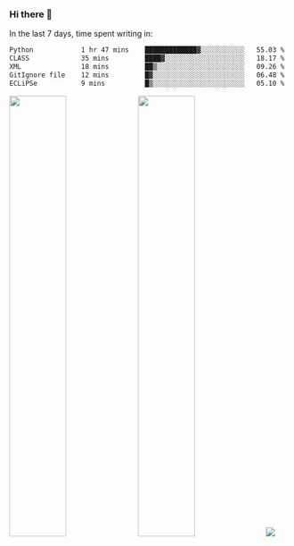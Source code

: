 ### Hi there 👋

In the last 7 days, time spent writing in:

<!--START_SECTION:waka-->

```txt
Python            1 hr 47 mins    █████████████▓░░░░░░░░░░░   55.03 %
CLASS             35 mins         ████▓░░░░░░░░░░░░░░░░░░░░   18.17 %
XML               18 mins         ██▒░░░░░░░░░░░░░░░░░░░░░░   09.26 %
GitIgnore file    12 mins         █▓░░░░░░░░░░░░░░░░░░░░░░░   06.48 %
ECLiPSe           9 mins          █▒░░░░░░░░░░░░░░░░░░░░░░░   05.10 %
```

<!--END_SECTION:waka-->

<img src="https://wakatime.com/share/@jimtje/5d0c92de-08f8-4a72-8f2f-6a9693d1e318.svg" width=45% height=45%> <img src="https://wakatime.com/share/@jimtje/501498ae-bda5-4da7-a89d-b40bcdd5556d.svg" width=45% height=45%>
![](https://hit.yhype.me/github/profile?user_id=43537315)
